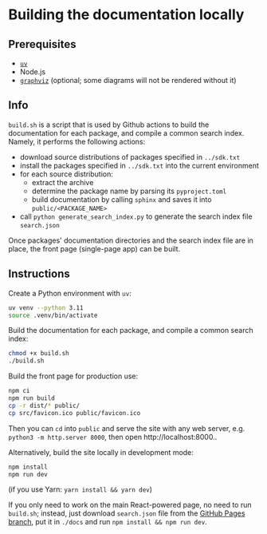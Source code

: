 # Building the documentation locally

## Prerequisites

- [`uv`](https://github.com/astral-sh/uv)
- Node.js
- [`graphviz`](https://graphviz.org/download/) (optional; some diagrams will not be rendered without it)

## Info

`build.sh` is a script that is used by Github actions to build the documentation for each package, and compile a common search index.
Namely, it performs the following actions:

- download source distributions of packages specified in `../sdk.txt`
- install the packages specified in `../sdk.txt` into the current environment
- for each source distribution:
    - extract the archive
    - determine the package name by parsing its `pyproject.toml`
    - build documentation by calling `sphinx` and saves it into `public/<PACKAGE_NAME>`
- call `python generate_search_index.py` to generate the search index file `search.json`

Once packages' documentation directories and the search index file are in place, the front page (single-page app) can be built.

## Instructions

Create a Python environment with `uv`:

```bash
uv venv --python 3.11
source .venv/bin/activate
```

Build the documentation for each package, and compile a common search index:

```bash
chmod +x build.sh
./build.sh
```

Build the front page for production use:

```bash
npm ci
npm run build
cp -r dist/* public/
cp src/favicon.ico public/favicon.ico
```

Then you can `cd` into `public` and serve the site with any web server, e.g. `python3 -m http.server 8000`, then open http://localhost:8000..

Alternatively, build the site locally in development mode:

```bash
npm install
npm run dev
```

(if you use Yarn: `yarn install && yarn dev`)

If you only need to work on the main React-powered page, no need to run `build.sh`; instead, just download `search.json` file from the [GitHub Pages branch](https://github.com/iqm-finland/docs/tree/gh-pages), put it in `./docs` and run `npm install && npm run dev`.
